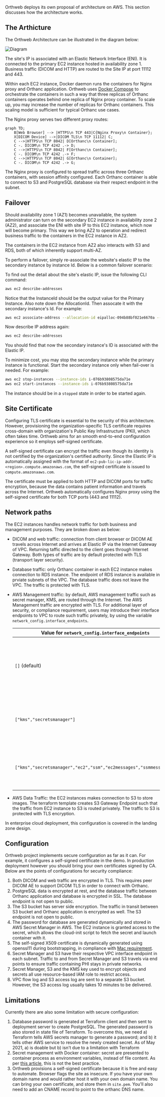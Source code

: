 
Orthweb deploys its own proposal of architecture on AWS. This section discusses how the architecture works.

## The Arthicture

The Orthweb Architecture can be illustrated in the diagram below:

![Diagram](../assets/images/Orthweb.png)

The site's IP is associated with an Elastic Network Interface (ENI). It is connected to the primary EC2 instance hosted in availability zone 1. Business traffic (DICOM and HTTP) are routed to the Site IP at port 11112 and 443. 

Within each EC2 instance, Docker daemon runs the containers for Nginx proxy and Orthanc application. Orthweb uses [Docker Compose](https://docs.docker.com/compose/) to orchestrate the containers in such a way that three replicas of Orthanc containers operates behind one replica of Nginx proxy container. To scale up, you may increase the number of replicas for Orthanc containers. This scaling model is sufficient for typical Orthanc use cases. 

The Nginx proxy serves two different proxy routes: 

```mermaid
graph TD;
    B[Web Browser] --> |HTTPS\n TCP 443|C{Nginx Proxy\n Container};
    X[DICOM Device] -->|DICOM TLS\n TCP 11112| C;
    C -->|HTTPS\n TCP 8042| D[Orthanc\n Container];
    C -. DICOM\n TCP 4242 .-> D;
    C -->|HTTPS\n TCP 8042| F[Orthanc\n Container];
    C -. DICOM\n TCP 4242 .-> F;
    C -->|HTTPS\n TCP 8042| G[Orthanc\n Container];
    C -. DICOM\n TCP 4242 .-> G;
```

The Nginx proxy is configured to spread traffic across three Orthanc containers, with session affinity configured. Each Orthanc container is able to connect to S3 and PostgreSQL database via their respect endpoint in the subnet.


## Failover

Should availability zone 1 (AZ1) becomes unavailable, the system administrator can turn on the secondary EC2 instance in availability zone 2 (AZ2), and associate the ENI with site IP to this EC2 instance, which now will become primary. This way we bring AZ2 to operation and redirect business traffic to the containers in the EC2 instance in AZ2.

The containers in the EC2 instance from AZ2 also interacts with S3 and RDS, both of which inherently support multi-AZ.

To perform a failover, simply re-associate the website's elastic IP to the secondary instance by instance Id. Below is a common failover scenario:

To find out the detail about the site's elastic IP, issue the following CLI command:
```sh
aws ec2 describe-addresses
```
Notice that the InstanceId should be the output value for the Primary Instance. Also note down the AllocationId. Then assocate it with the secondary instance's Id. For example:
```sh
aws ec2 associate-address --allocation-id eipalloc-094b88bf021e6670a --instance-id i-076b93808575da71e
```
Now describe IP address again:
```sh
aws ec2 describe-addresses
```
You should find that now the secondary instance's ID is associated with the Elastic IP.

To minimize cost, you may stop the secondary instance while the primary instance is functional. Start the secondary instance only when fail-over is needed. For example:

```sh
aws ec2 stop-instances --instance-ids i-076b93808575da71e
aws ec2 start-instances --instance-ids i-076b93808575da71e
```
The instance should be in a `stopped` state in order to be started again.

## Site Certificate

Configuring TLS certificate is essential to the security of this architecture. However, provisioning the organization-specific TLS certificate requires cross-domain with organization's Public Key Infrastructure (PKI), which often takes time. Orthweb aims for an smooth end-to-end configuration experience so it employs self-signed certificate.

A self-signed certificate can encrypt the traffic even though its identity is not certified by the organization's certified authority. Since the Elastic IP is automatically assigned with the format of `ec2-pub-lic-ip-addr.<region>.compute.amazonaws.com`, the self-signed certificate is issued to `compute.amazonaaws.com`. 

The certificate must be applied to both HTTP and DICOM ports for traffic encryption, because the data contains patient information and travels across the Internet. Orthweb automatically configures Nginx proxy using the self-signed certificate for both TCP ports (443 and 11112). 


## Network paths
The EC2 instances handles network traffic for both business and management purposes. They are broken down as below:

* DICOM and web traffic: connection from client browser or DICOM AE travels across Internet and arrives at Elastic IP via the Internet Gateway of VPC. Returning taffic directed to the client goes through Internet Gateway. Both types of traffic are by default protected with TLS (transport layer security).
* Database traffic: only Orthanc container in each EC2 instance makes connection to RDS instance. The endpoint of RDS instance is available in prviate subnets of the VPC. The database traffic does not leave the VPC. The traffic is protected with TLS.
* AWS Management traffic: by default, AWS management traffic such as secret manager, KMS, are routed through the Internet. The AWS Management traffic are encrypted with TLS. For additional layer of security, or compliance requirement, users may introduce their interface endpoints to VPC to route such traffic privately, by using the variable `network_config.interface_endpoints`. 

  | Value for `network_config.interface_endpoints`  | Configuration | Tradeoff
  | -------- | ------- | ------- |
  | `[]` (default) | Without any interface endpoints, all types of AWS management traffic are routed through Internet. | Most cost-efficient configuration. |
  | `["kms","secretsmanager"]`    | Traffic for critical management traffic (secrets and keys) is routed privately  | A balanced configration between security risk and cost |
  | `["kms","secretsmanager","ec2","ssm","ec2messages","ssmmessages"]` | All types of AWS management traffic are routed privately.    | Most secure configuration but each interface endpoint incurs its own cost. |


* AWS Data Traffic: the EC2 instances makes connection to S3 to store images. The terraform template creates S3 Gateway Endpoint such that the traffic from EC2 instance to S3 is routed privately. The traffic to S3 is protected with TLS encryption.

In enterprise cloud deployment, this configuration is covered in the landing zone design.

## Configuration

Orthweb project implements secure configuration as far as it can. For example, it configures a self-signed certificate in the demo. In production deployment however you should bring your own certificates signed by CA. Below are the points of configurations for security compliance:

1. Both DICOM and web traffic are encrypted in TLS. This requires peer DICOM AE to support DICOM TLS in order to connect with Orthanc.
2. PostgreSQL data is encrypted at rest, and the database traffic between Orthanc application and database is encrypted in SSL. The database endpoint is not open to public.
3. The S3 bucket has server side encryption. The traffic in transit between S3 bucket and Orthanc application is encrypted as well. The S3 endpoint is not open to public.
4. The password for database are generated dynamically and stored in AWS Secret Manager in AWS. The EC2 instance is granted access to the secret, which allows the cloud-init script to fetch the secret and launch container with it. 
5. The self-signed X509 certificate is dynamically generated using openssl11 during bootstrapping, in compliance with [Mac requirement](https://support.apple.com/en-us/HT210176).
6. Secret Manager and S3 have their respective VPC interface endpoint in each subnet. Traffic to and from Secret Manager and S3 travels via end points to ensure traffic containing PHI stays in private networks.
7. Secret Manager, S3 and the KMS key used to encrypt objects and secrets all use resource-based IAM role to restrict access.
8. VPC flow log and S3 access log are sent to a separate S3 bucket. However, the S3 access log usually takes 10 minutes to be delivered.


## Limitations
Currently there are also some limitation with secure configuration:

1. Database password is generated at Terraform client and then sent to deployment server to create PostgreSQL. The generated password is also stored in state file of Terraform. To overcome this, we need a) Terraform tells AWS secrets manager to generate a password; and b) it tells other AWS service to resolve the newly created secret. As of May 2021, a) is doable but b) isn't due to a limitation with Terraform
2. Secret management with Docker container: secret are presented to container process as environment variables, instead of file content. As per [this article](https://techbeacon.com/devops/how-keep-your-container-secrets-secure), this is not the best practice.
3. Orthweb provisions a self-signed certificate because it is free and easy to automate. Browser flags the site as insecure. If you have your own domain name and would rather host it with your own domain name. You can bring your own certificate, and store them in `site.pem`. You'll also need to add an CNAME record to point to the orthanc DNS name.